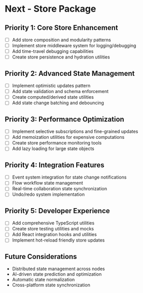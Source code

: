 # Next - Store Package

## Priority 1: Core Store Enhancement

- [ ] Add store composition and modularity patterns
- [ ] Implement store middleware system for logging/debugging
- [ ] Add time-travel debugging capabilities
- [ ] Create store persistence and hydration utilities

## Priority 2: Advanced State Management

- [ ] Implement optimistic updates pattern
- [ ] Add state validation and schema enforcement
- [ ] Create computed/derived state utilities
- [ ] Add state change batching and debouncing

## Priority 3: Performance Optimization

- [ ] Implement selective subscriptions and fine-grained updates
- [ ] Add memoization utilities for expensive computations
- [ ] Create store performance monitoring tools
- [ ] Add lazy loading for large state objects

## Priority 4: Integration Features

- [ ] Event system integration for state change notifications
- [ ] Flow workflow state management
- [ ] Real-time collaboration state synchronization
- [ ] Undo/redo system implementation

## Priority 5: Developer Experience

- [ ] Add comprehensive TypeScript utilities
- [ ] Create store testing utilities and mocks
- [ ] Add React integration hooks and utilities
- [ ] Implement hot-reload friendly store updates

## Future Considerations

- Distributed state management across nodes
- AI-driven state prediction and optimization
- Automatic state normalization
- Cross-platform state synchronization

